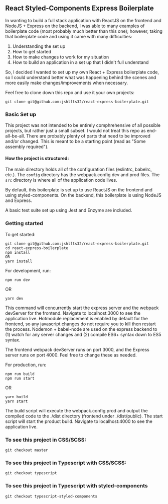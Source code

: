 ## React Styled-Components Express Boilerplate

In wanting to build a full stack application with ReactJS on the frontend and NodeJS + Express on the backend, I was able to many examples of boilerplate code (most probably much better than this one); however, taking that boilerplate code and using it came with many difficulties:

1.  Understanding the set up
2.  How to get started
3.  How to make changes to work for my situation
4.  How to build an application in a set up that I didn't full understand

So, I decided I wanted to set up my own React + Express boilerplate code, so I could understand better what was happening behind the scenes and more easily make changes/improvements when necessary.

Feel free to clone down this repo and use it your own projects:

```
git clone git@github.com:jshlfts32/react-express-boilerplate.git
```

### Basic Set up

This project was not intended to be entirely comphrehensive of all possible projects, but rather just a small subset. I would not treat this repo as end-all-be-all. There are probably plenty of parts that need to be improved and/or changed. This is meant to be a starting point (read as "Some assembly required").

#### How the project is structured:

The main directory holds all of the configuration files (eslintrc, babelrc, etc.). The `config` directory has the webpack.config dev and prod files. The `src` directory is where all of the application code lives.

By default, this boilerplate is set up to use ReactJS on the frontend and using styled-components. On the backend, this boilerplate is using NodeJS and Express.

A basic test suite set up using Jest and Enzyme are included.

### Getting started

To get started:

```
git clone git@github.com:jshlfts32/react-express-boilerplate.git
cd react-express-boilerplate
npm install
OR
yarn install
```

For development, run:

```
npm run dev
```

OR

```
yarn dev
```

This command will concurrently start the express server and the webpack devServer for the frontend. Navigate to localhost:3000 to see the application live. Hotmodule replacement is enabled by default for the frontend, so any javascript changes do not require you to kill then restart the process. Nodemon + babel-node are used on the express backend to (1) watch for any server changes and (2) compile ES6+ syntax down to ES5 syntax.

The frontend webpack devServer runs on port 3000, and the Express server runs on port 4000. Feel free to change these as needed.

For production, run:

```
npm run build
npm run start
```

OR

```
yarn build
yarn start
```

The build script will execute the webpack.config.prod and output the compiled code to the ./dist directory (frontend under ./dist/public). The start script will start the product build. Navigate to localhost:4000 to see the application live.

### To see this project in CSS/SCSS:

```
git checkout master
```

### To see this project in Typescript with CSS/SCSS:

```
git checkout typescript
```

### To see this project in Typescript with styled-components

```
git checkout typescript-styled-components
```
